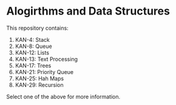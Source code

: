 # Alogirthms and Data Structures
This repository contains:
1. KAN-4: Stack
2. KAN-8: Queue
3. KAN-12: Lists
4. KAN-13: Text Processing
5. KAN-17: Trees
6. KAN-21: Priority Queue
7. KAN-25: Hah Maps
8. KAN-29: Recursion

Select one of the above for more information.
